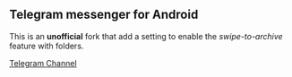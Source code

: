 ## Telegram messenger for Android

This is an **unofficial** fork that add a setting to enable the _swipe-to-archive_ feature with folders.

[Telegram Channel](https://t.me/joinchat/AAAAAFKE3-6yRb1ORCuU5Q)